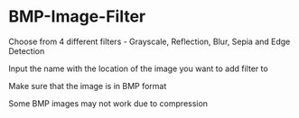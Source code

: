 # BMP-Image-Filter

Choose from 4 different filters - Grayscale, Reflection, Blur, Sepia and Edge Detection

Input the name with the location of the image you want to add filter to

Make sure that the image is in BMP format

Some BMP images may not work due to compression
